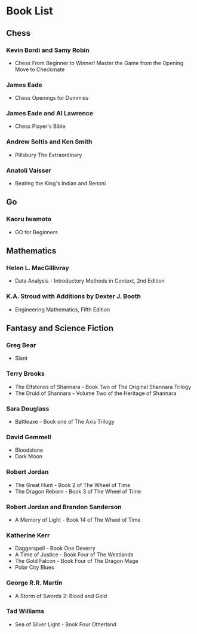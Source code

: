 # Book List

## Chess

### Kevin Bordi and Samy Robin

- Chess From Beginner to Winner! Master the Game from the Opening Move to Checkmate

### James Eade

- Chess Openings for Dummies

### James Eade and Al Lawrence

- Chess Player's Bible

### Andrew Soltis and Ken Smith

- Pillsbury The Extraordinary

### Anatoli Vaisser

- Beating the King's Indian and Benoni

## Go

### Kaoru Iwamoto

- GO for Beginners

## Mathematics

### Helen L. MacGillivray

- Data Analysis - Introductory Methods in Context, 2nd Edition

### K.A. Stroud with Additions by Dexter J. Booth

- Engineering Mathematics, Fifth Edition

## Fantasy and Science Fiction

### Greg Bear

- Slant

### Terry Brooks

- The Elfstones of Shannara - Book Two of The Original Shannara Trilogy
- The Druid of Shannara - Volume Two of the Heritage of Shannara

### Sara Douglass

- Battleaxe - Book one of The Axis Trilogy

### David Gemmell

- Bloodstone
- Dark Moon

### Robert Jordan

- The Great Hunt - Book 2 of The Wheel of Time
- The Dragon Reborn - Book 3 of The Wheel of Time

### Robert Jordan and Brandon Sanderson

- A Memory of Light - Book 14 of The Wheel of Time

### Katherine Kerr

- Daggerspell - Book One Deverry
- A Time of Justice - Book Four of The Westlands
- The Gold Falcon - Book Four of The Dragon Mage
- Polar City Blues

### George R.R. Martin

- A Storm of Swords 2: Blood and Gold

### Tad Williams

- Sea of Silver Light - Book Four Otherland
